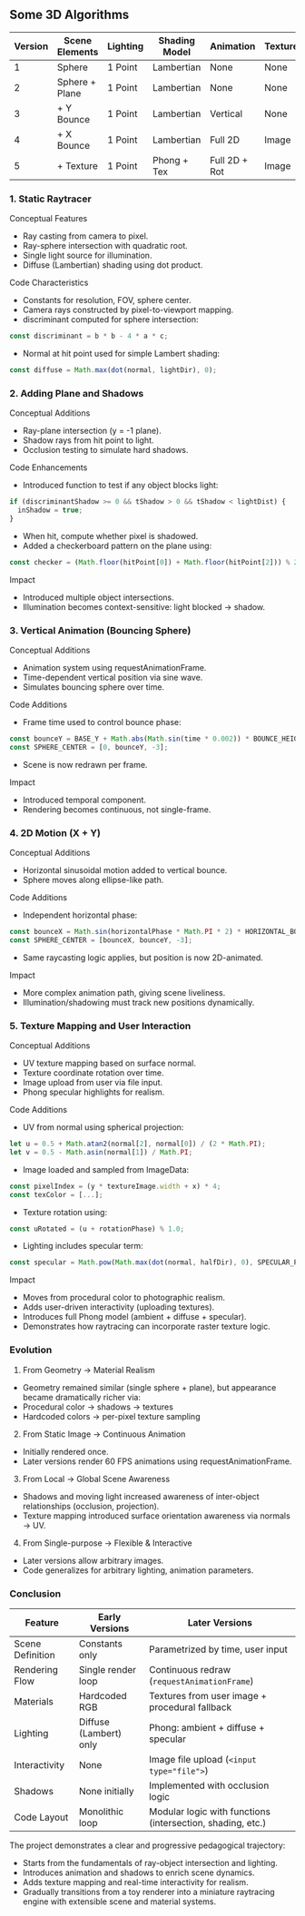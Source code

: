 
## Some 3D Algorithms

| Version | Scene Elements   | Lighting | Shading Model  | Animation        | Texture | Shadows | Input  |
|---------|------------------|----------|----------------|------------------|---------|---------|--------|
| 1       | Sphere           | 1 Point  | Lambertian     | None             | None    | None    | None   |
| 2       | Sphere + Plane   | 1 Point  | Lambertian     | None             | None    | Yes     | None   |
| 3       | + Y Bounce       | 1 Point  | Lambertian     | Vertical         | None    | Yes     | None   |
| 4       | + X Bounce       | 1 Point  | Lambertian     | Full 2D          | Image   | Yes     | None   |
| 5       | + Texture        | 1 Point  | Phong + Tex    | Full 2D + Rot    | Image   | Yes     | File   |


### 1. Static Raytracer

Conceptual Features
- Ray casting from camera to pixel.
- Ray-sphere intersection with quadratic root.
- Single light source for illumination.
- Diffuse (Lambertian) shading using dot product.

Code Characteristics
- Constants for resolution, FOV, sphere center.
- Camera rays constructed by pixel-to-viewport mapping.
- discriminant computed for sphere intersection:

```javascript
const discriminant = b * b - 4 * a * c;
```

- Normal at hit point used for simple Lambert shading:

```javascript
const diffuse = Math.max(dot(normal, lightDir), 0);
```


### 2. Adding Plane and Shadows

Conceptual Additions
- Ray-plane intersection (y = -1 plane).
- Shadow rays from hit point to light.
- Occlusion testing to simulate hard shadows.

Code Enhancements
- Introduced function to test if any object blocks light:

```javascript
if (discriminantShadow >= 0 && tShadow > 0 && tShadow < lightDist) {
  inShadow = true;
}
```

- When hit, compute whether pixel is shadowed.
- Added a checkerboard pattern on the plane using:

```javascript
const checker = (Math.floor(hitPoint[0]) + Math.floor(hitPoint[2])) % 2;
```


Impact
- Introduced multiple object intersections.
- Illumination becomes context-sensitive: light blocked → shadow.



### 3. Vertical Animation (Bouncing Sphere)

Conceptual Additions
- Animation system using requestAnimationFrame.
- Time-dependent vertical position via sine wave.
- Simulates bouncing sphere over time.

Code Additions
- Frame time used to control bounce phase:

```javascript
const bounceY = BASE_Y + Math.abs(Math.sin(time * 0.002)) * BOUNCE_HEIGHT;
const SPHERE_CENTER = [0, bounceY, -3];
```

- Scene is now redrawn per frame.

Impact
- Introduced temporal component.
- Rendering becomes continuous, not single-frame.



### 4. 2D Motion (X + Y)

Conceptual Additions
- Horizontal sinusoidal motion added to vertical bounce.
- Sphere moves along ellipse-like path.

Code Additions
- Independent horizontal phase:

```javascript
const bounceX = Math.sin(horizontalPhase * Math.PI * 2) * HORIZONTAL_BOUNCE_AMPLITUDE;
const SPHERE_CENTER = [bounceX, bounceY, -3];
```

- Same raycasting logic applies, but position is now 2D-animated.

Impact
- More complex animation path, giving scene liveliness.
- Illumination/shadowing must track new positions dynamically.



### 5. Texture Mapping and User Interaction

Conceptual Additions
- UV texture mapping based on surface normal.
- Texture coordinate rotation over time.
- Image upload from user via file input.
- Phong specular highlights for realism.

Code Additions
- UV from normal using spherical projection:

```javascript
let u = 0.5 + Math.atan2(normal[2], normal[0]) / (2 * Math.PI);
let v = 0.5 - Math.asin(normal[1]) / Math.PI;
```

- Image loaded and sampled from ImageData:

```javascript
const pixelIndex = (y * textureImage.width + x) * 4;
const texColor = [...];
```

- Texture rotation using:

```javascript
const uRotated = (u + rotationPhase) % 1.0;
```

- Lighting includes specular term:

```javascript
const specular = Math.pow(Math.max(dot(normal, halfDir), 0), SPECULAR_POWER);
```


Impact
- Moves from procedural color to photographic realism.
- Adds user-driven interactivity (uploading textures).
- Introduces full Phong model (ambient + diffuse + specular).
- Demonstrates how raytracing can incorporate raster texture logic.


### Evolution

1. From Geometry → Material Realism
- Geometry remained similar (single sphere + plane), but appearance became dramatically richer via:
- Procedural color → shadows → textures
- Hardcoded colors → per-pixel texture sampling

2. From Static Image → Continuous Animation
- Initially rendered once.
- Later versions render 60 FPS animations using requestAnimationFrame.

3. From Local → Global Scene Awareness
- Shadows and moving light increased awareness of inter-object relationships (occlusion, projection).
- Texture mapping introduced surface orientation awareness via normals → UV.

4. From Single-purpose → Flexible & Interactive
- Later versions allow arbitrary images.
- Code generalizes for arbitrary lighting, animation parameters.



### Conclusion


| Feature           | Early Versions           | Later Versions                                      |
|-------------------|--------------------------|-----------------------------------------------------|
| Scene Definition  | Constants only           | Parametrized by time, user input                    |
| Rendering Flow    | Single render loop       | Continuous redraw (`requestAnimationFrame`)         |
| Materials         | Hardcoded RGB            | Textures from user image + procedural fallback      |
| Lighting          | Diffuse (Lambert) only   | Phong: ambient + diffuse + specular                 |
| Interactivity     | None                     | Image file upload (`<input type="file">`)           |
| Shadows           | None initially           | Implemented with occlusion logic                    |
| Code Layout       | Monolithic loop          | Modular logic with functions (intersection, shading, etc.) |


The project demonstrates a clear and progressive pedagogical trajectory:
- Starts from the fundamentals of ray-object intersection and lighting.
- Introduces animation and shadows to enrich scene dynamics.
- Adds texture mapping and real-time interactivity for realism.
- Gradually transitions from a toy renderer into a miniature raytracing engine with extensible scene and material systems.


